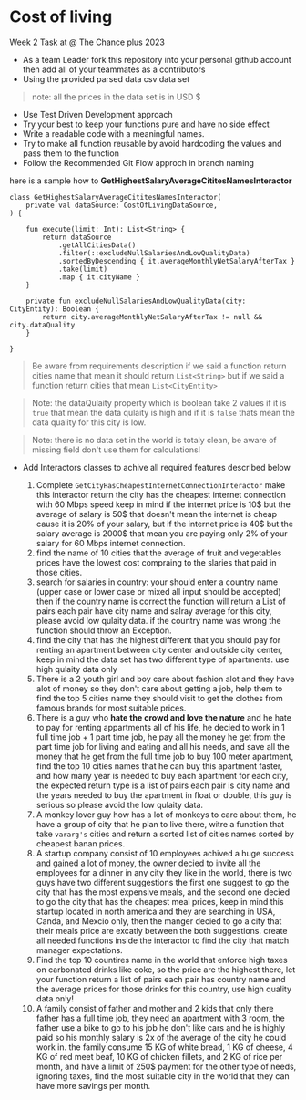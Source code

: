 # Cost of living
Week 2 Task at @ The Chance plus 2023

- As a team Leader fork this repository into your personal github account then add all of your teammates as a contributors
- Using the provided parsed data csv data set
> note: all the prices in the data set is in USD $
- Use Test Driven Development approach 
- Try your best to keep your functions pure and have no side effect
- Write a readable code with a meaningful names.
- Try to make all function reusable by avoid hardcoding the values and pass them to the function
- Follow the Recommended Git Flow approch in branch naming

here is a sample how to **GetHighestSalaryAverageCititesNamesInteractor**
```
class GetHighestSalaryAverageCititesNamesInteractor(
    private val dataSource: CostOfLivingDataSource,
) {

    fun execute(limit: Int): List<String> {
        return dataSource
            .getAllCitiesData()
            .filter(::excludeNullSalariesAndLowQualityData)
            .sortedByDescending { it.averageMonthlyNetSalaryAfterTax }
            .take(limit)
            .map { it.cityName }
    }

    private fun excludeNullSalariesAndLowQualityData(city: CityEntity): Boolean {
        return city.averageMonthlyNetSalaryAfterTax != null && city.dataQuality
    }

}
```

> Be aware from requirements description if we said a function return cities name that mean it should return `List<String>` but if we said a function return cities that mean `List<CityEntity>`

> Note: the dataQulaity property which is boolean take 2 values if it is `true` that mean the data qulaity is high and if it is `false` thats mean the data quality for this city is low.

> Note: there is no data set in the world is totaly clean, be aware of missing field don't use them for calculations!

- Add Interactors classes to achive all required features described below

  1. Complete `GetCityHasCheapestInternetConnectionInteractor` make this interactor return the city has the cheapest internet connection with 60 Mbps speed keep in mind if the internet price is 10$ but the average of salary is 50$ that doesn't mean the internet is cheap cause it is 20% of your salary, but if the internet price is 40$ but the salary average is 2000$ that mean you are paying only 2% of your salary for 60 Mbps internet connection.
  2. find the name of 10 cities that the average of fruit and vegetables prices have the lowest cost compraing to the slaries that paid in those cities.
  3. search for salaries in country: your should enter a country name (upper case or lower case or mixed all input should be accepted) then if the country name is correct the function will return a List of pairs each pair have city name and salray average for this city, please avoid low qulaity data. if the country name was wrong the function should throw an Exception.
  4. find the city that has the highest different that you should pay for renting an apartment between city center and outside city center, keep in mind the data set has two different type of apartments. use high qulaity data only
  5. There is a 2 youth girl and boy care about fashion alot and they have alot of money so they don't care about getting a job, help them to find the top 5 cities name they should visit to get the clothes from famous brands for most suitable prices.
  6. There is a guy who **hate the crowd and love the nature** and he hate to pay for renting appartments all of his life, he decied to work in 1 full time job + 1 part time job, he pay all the money he get from the part time job for living and eating and all his needs, and save all the money that he get from the full time job to buy 100 meter apartment, find the top 10 cities names that he can buy this apartment faster, and how many year is needed to buy each apartment for each city, the expected return type is a list of pairs each pair is city name and the years needed to buy the apartment in float or double, this guy is serious so please avoid the low qulaity data.
  7. A monkey lover guy how has a lot of monkeys to care about them, he have a group of city that he plan to live there, witre a function that take `vararg's` cities and return a sorted list of cities names sorted by cheapest banan prices.
  8. A startup company consist of 10 employees achived a huge success and gained a lot of money, the owner decied to invite all the employees for a dinner in any city they like in the world, there is two guys have two different suggestions the first one suggest to go the city that has the most expensive meals, and the second one decied to go the city that has the cheapest meal prices, keep in mind this startup located in north america and they are searching in USA, Canda, and Mexcio only, then the manger decied to go a city that their meals price are excatly between the both suggestions. create all needed functions inside the interactor to find the city that match manager expectations.
  9. Find the top 10 countires name in the world that enforce high taxes on carbonated drinks like coke, so the price are the highest there, let your function return a list of pairs each pair has country name and the average prices for those drinks for this country, use high quality data only!
  10. A family consist of father and mother and 2 kids that only there father has a full time job, they need an apartment with 3 room, the father use a bike to go to his job he don't like cars and he is highly paid so his monthly salary is 2x of the average of the city he could work in. the family consume 15 KG of white bread, 1 KG of cheese, 4 KG of red meet beaf, 10 KG of chicken fillets, and 2 KG of rice per month, and have a limit of 250$ payment for the other type of needs, ignoring taxes, find the most suitable city in the world that they can have more savings per month.
